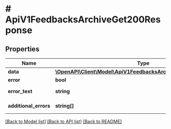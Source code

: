 # # ApiV1FeedbacksArchiveGet200Response

## Properties

Name | Type | Description | Notes
------------ | ------------- | ------------- | -------------
**data** | [**\OpenAPI\Client\Model\ApiV1FeedbacksArchiveGet200ResponseData**](ApiV1FeedbacksArchiveGet200ResponseData.md) |  | [optional]
**error** | **bool** | Есть ли ошибка | [optional]
**error_text** | **string** | Описание ошибки | [optional]
**additional_errors** | **string[]** | Дополнительные ошибки | [optional]

[[Back to Model list]](../../README.md#models) [[Back to API list]](../../README.md#endpoints) [[Back to README]](../../README.md)
